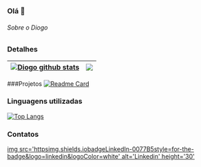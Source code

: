 ### Olá 👋


###### Sobre o Diogo


### Detalhes
| <a href="https://github.com/anuraghazra/github-readme-stats"><img align="center" src="https://github-readme-stats.vercel.app/api?username=diogo-santos21&show_icons=true&include_all_commits=true&theme=buefy&hide_border=true" alt="Diogo github stats" /></a> | <a href="https://github.com/diogo-santos21/github-readme-stats"><img align="center" src="https://github-readme-stats.vercel.app/api/top-langs/?username=diogo-santos21&layout=compact&theme=buefy&hide_border=true" /></a> |
| ------------- | ------------- |

###Projetos
[![Readme Card](httpsgithub-readme-stats.vercel.appapipinusername=diogo-santos21&repo=Excemplo_2l&theme=dark)](httpsgithub.comanuraghazragithub-readme-stats)

### Linguagens utilizadas

[![Top Langs](httpsgithub-readme-stats.vercel.appapitop-langsusername=githubjavascriptebac&layout=compact)](httpsgithub.comanuraghazragithub-readme-stats)


### Contatos

[img src='httpsimg.shields.iobadgeLinkedIn-0077B5style=for-the-badge&logo=linkedin&logoColor=white' alt='Linkedin' height='30'](httpswww.linkedin.cominpedrobrocaldi)

